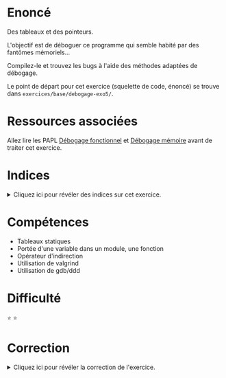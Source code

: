 # Enoncé

Des tableaux et des pointeurs.

L'objectif est de déboguer ce programme qui semble habité par des
fantômes mémoriels...

Compilez-le et trouvez les bugs à l'aide des méthodes adaptées de
débogage.

Le point de départ pour cet exercice (squelette de code, énoncé) se
trouve dans `exercices/base/debogage-exo5/`.

# Ressources associées

Allez lire les PAPL [Débogage fonctionnel](http://formationc.pages.ensimag.fr/prepa/prof/papl/gdb/) et [Débogage mémoire](http://formationc.pages.ensimag.fr/prepa/prof/papl/valgrind/) avant de traiter cet exercice.

# Indices

<details>
<summary>Cliquez ici pour révéler des indices sur cet exercice.</summary>
<br>

* Utilisez `valgrind` pour une première indication ;
* Utilisez un debugger (`ddd` pour une visualisation plus simple des
  tableaux) ;
* Affichez les adresses et valeurs des éléments du tableau `i`, dans la
  fonction `f` et dans la fonction `g` ;
* Affichez les adresses et valeurs de `a` et `b`.

</details>

# Compétences

* Tableaux statiques
* Portée d'une variable dans un module, une fonction
* Opérateur d'indirection
* Utilisation de valgrind
* Utilisation de gdb/ddd

# Difficulté

:star: :star:
# Correction

<details>
<summary>Cliquez ici pour révéler la correction de l'exercice.</summary>
#### Corrigé du fichier Makefile

```make
# Compléter le Makefile effectuant les opérations suivantes :
# - Génération de l'exécutable : <nomexecutable>
# - <nomexecutable> : avec options de compilation standards et mode débogage pour utilisation de ddd/gdb et valgrind
# - Règle clean : supprimer les fichiers .o et l'exécutable généré 
CC=gcc
CFLAGS=-std=c99 -Wall -Wextra -g
LDFLAGS=
EXEC=debogage-exo5

all: $(EXEC)

$(EXEC): $(EXEC).c
	$(CC) -o $@ $^ $(CFLAGS) $(LDFLAGS)

.PHONY: clean
clean:
	rm -f *~ *.o $(EXEC)

```

#### Corrigé du fichier debogage-exo5.c

```c
#include <stdio.h>

/*
  a et b sont 2 variables (pointeurs) globales.
  Elles ont une existence durant toute la vie de ce programme.
*/
int *a, *b;

void f(int x)
{
    /*
      i est un tableau local à la fonction f.
      i n'a d'existence et de mémoire réservée pour lui qu'à l'intérieur
      de cette fonction f. Dès la sortie de f, la mémoire attribuée à i
      est libérée automatiquement.
    */
    int i[3];
    i[0] = x;
    i[1] = x + 1;
    i[2] = x + 2;
    /*
      a pointe sur l'adresse de i.
      i étant libéré à la sortie de f, a pointera à la sortie de f
      sur une zone mémoire qui n'est plus attribuée au programme.
    */
    a = i;
}

void g(int x)
{
    /*
      i est un tableau local à la fonction g.
      i n'a d'existence et de mémoire réservée pour lui qu'à l'intérieur
      de cette fonction g. Dès la sortie de g, la mémoire attribuée à i est
      libérée automatiquement. Le problème ici est que le tableau i reprend
      "par hasard" la zone mémoire libérée par le tableau i de la fonction f.
      Cette zone mémoire sur laquelle pointe aussi a est modifiée par la
      fonction g, d'où l'affichage final.
    */
    int i[3];
    i[0] = x;
    i[1] = x + 1;
    i[2] = x + 2;
    b = i;
}

int main()
{
    f(1); /* Modifie a */
    printf("a = {%d,%d,%d}\n", a[0], a[1], a[2]);
    g(2); /* Modifie b */
    printf("Abracadabrantesque, a = {%d,%d,%d}\n", a[0], a[1], a[2]);
    return 0;
}


```

# Correction debogage-exo5 :
Résumé : attention à la portée des variables et à leur durée de vie.

## Compilation :
RAS, pas de warning.

## Valgrind :
Ici, plein d'erreurs!

    gcc -o debogage-exo5 debogage-exo5.c -std=c99 -Wall -Wextra –g

    valgrind ./debogage-exo5
    ==23513== Memcheck, a memory error detector
    ==23513== Copyright (C) 2002-2015, and GNU GPL'd, by Julian Seward et al.
    ==23513== Using Valgrind-3.11.0 and LibVEX; rerun with -h for copyright info
    ==23513== Command: ./debogage-exo5
    ==23513==
    ==23513== Use of uninitialised value of size 8
    ==23513==    at 0x3DAB243A9B: _itoa_word (_itoa.c:195)
    ==23513==    by 0x3DAB246652: vfprintf (vfprintf.c:1640)
    ==23513==    by 0x3DAB24F189: printf (printf.c:35)
    ==23513==    by 0x400577: main (debogage-exo5.c:62)
    ==23513==
    ==23513== Conditional jump or move depends on uninitialised value(s)
    ==23513==    at 0x3DAB243AA5: _itoa_word (_itoa.c:195)
    ==23513==    by 0x3DAB246652: vfprintf (vfprintf.c:1640)
    ==23513==    by 0x3DAB24F189: printf (printf.c:35)
    ==23513==    by 0x400577: main (debogage-exo5.c:62)
    ==23513==
    ==23513== Conditional jump or move depends on uninitialised value(s)
    ==23513==    at 0x3DAB2450E3: vfprintf (vfprintf.c:1640)
    ==23513==    by 0x3DAB24F189: printf (printf.c:35)
    ==23513==    by 0x400577: main (debogage-exo5.c:62)
    ==23513==
    ==23513== Conditional jump or move depends on uninitialised value(s)
    ==23513==    at 0x3DAB245101: vfprintf (vfprintf.c:1640)
    ==23513==    by 0x3DAB24F189: printf (printf.c:35)
    ==23513==    by 0x400577: main (debogage-exo5.c:62)
    ==23513==
    a = {1,2,3}
    ==23513== Use of uninitialised value of size 8
    ==23513==    at 0x3DAB243A9B: _itoa_word (_itoa.c:195)
    ==23513==    by 0x3DAB246652: vfprintf (vfprintf.c:1640)
    ==23513==    by 0x3DAB24F189: printf (printf.c:35)
    ==23513==    by 0x4005B6: main (debogage-exo5.c:64)
    ==23513==
    ==23513== Conditional jump or move depends on uninitialised value(s)
    ==23513==    at 0x3DAB243AA5: _itoa_word (_itoa.c:195)
    ==23513==    by 0x3DAB246652: vfprintf (vfprintf.c:1640)
    ==23513==    by 0x3DAB24F189: printf (printf.c:35)
    ==23513==    by 0x4005B6: main (debogage-exo5.c:64)
    ==23513==
    ==23513== Conditional jump or move depends on uninitialised value(s)
    ==23513==    at 0x3DAB2450E3: vfprintf (vfprintf.c:1640)
    ==23513==    by 0x3DAB24F189: printf (printf.c:35)
    ==23513==    by 0x4005B6: main (debogage-exo5.c:64)
    ==23513==
    ==23513== Conditional jump or move depends on uninitialised value(s)
    ==23513==    at 0x3DAB245101: vfprintf (vfprintf.c:1640)
    ==23513==    by 0x3DAB24F189: printf (printf.c:35)
    ==23513==    by 0x4005B6: main (debogage-exo5.c:64)
    ==23513==
    Abracadabrantesque, a = {2,3,4}
    ==23513==
    ==23513== HEAP SUMMARY:
    ==23513==     in use at exit: 0 bytes in 0 blocks
    ==23513==   total heap usage: 0 allocs, 0 frees, 0 bytes allocated
    ==23513==
    ==23513== All heap blocks were freed -- no leaks are possible
    ==23513==
    ==23513== For counts of detected and suppressed errors, rerun with: -v
    ==23513== Use --track-origins=yes to see where uninitialised values come from
    ==23513== ERROR SUMMARY: 24 errors from 8 contexts (suppressed: 4 from 4)

## gdb/ddd :

### Rappels (portée des variables et procédures)

`a` et `b` sont deux variables globales (deux pointeurs sur des entiers).

* dans la fonction `f` : `i` est un tableau local qui ne vit qu’à l’intérieur de la fonction `f` ;
* dans la fonction `g` : `i` est un (autre) tableau local qui ne vit qu’à l’intérieur de la fonction `g`.

`ddd` montre que :

* `a` prend l'adresse d'une variable locale `i` (dans `f`) qui disparait quand la fonction `f` retourne ;
* `b` prend l'adresse d'une variable locale `i` (dans `g`) qui reprend l'adresse libérée par `i` de `f` et qui disparait au retour de la fonction `g`.

![](solution-ddd1.png)
![](solution-ddd2.png)
![](solution-ddd3.png)
![](solution-ddd4.png)
![](solution-ddd5.png)
![](solution-ddd6.png)
![](solution-ddd7.png)

## Conclusion :

Ce qui est trompeur dans cet exemple, c’est que le tableau `i` dans la fonction `g` reprend la même adresse que celle du tableau `i` dans la fonction `f`. Hasard ou pas : oui et non. On est dans un programme très court où les appels des fonctions sont très rapprochés. Il n’est pas tout à fait illogique que le tableau `i` dans `g` reprenne dans certaines conditions la zone mémoire qui vient d’être laissée libre par le tableau `i` de la fonction `f`.
Ces tableaux `i` sont pourtant des variables locales dont les cases mémoires sont libérées à la sortie des fonctions.
Mais libérer une case mémoire ne veut pas dire supprimer le contenu binaire de cette case. En reprenant (plus ou moins par hasard) la même adresse pour le tableau `i` de `g` que le tableau `i` de `f`, on retombe sur le contenu en mémoire écrit dans `f` et qui n’a pas été effacé.


</details>
